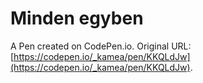 # Minden egyben

A Pen created on CodePen.io. Original URL: [https://codepen.io/_kamea/pen/KKQLdJw](https://codepen.io/_kamea/pen/KKQLdJw).

